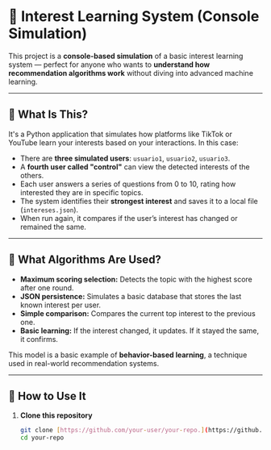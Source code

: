 # 🎯 Interest Learning System (Console Simulation)

This project is a **console-based simulation** of a basic interest learning system — perfect for anyone who wants to **understand how recommendation algorithms work** without diving into advanced machine learning.

---

## 🧠 What Is This?

It's a Python application that simulates how platforms like TikTok or YouTube learn your interests based on your interactions. In this case:

- There are **three simulated users**: `usuario1`, `usuario2`, `usuario3`.
- A **fourth user called "control"** can view the detected interests of the others.
- Each user answers a series of questions from 0 to 10, rating how interested they are in specific topics.
- The system identifies their **strongest interest** and saves it to a local file (`intereses.json`).
- When run again, it compares if the user’s interest has changed or remained the same.

---

## 🧩 What Algorithms Are Used?

- **Maximum scoring selection:** Detects the topic with the highest score after one round.
- **JSON persistence:** Simulates a basic database that stores the last known interest per user.
- **Simple comparison:** Compares the current top interest to the previous one.
- **Basic learning:** If the interest changed, it updates. If it stayed the same, it confirms.

This model is a basic example of **behavior-based learning**, a technique used in real-world recommendation systems.

---

## 🚀 How to Use It

1. **Clone this repository**
   ```bash
   git clone [https://github.com/your-user/your-repo.](https://github.com/FabianVeraza/algorithm-simulator.git
   cd your-repo

